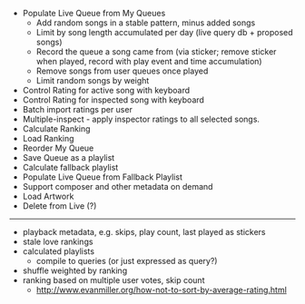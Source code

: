 * Populate Live Queue from My Queues
	* Add random songs in a stable pattern, minus added songs
	* Limit by song length accumulated per day (live query db + proposed songs)
	* Record the queue a song came from (via sticker; remove sticker when played, record with play event and time accumulation)
	* Remove songs from user queues once played
	* Limit random songs by weight
* Control Rating for active song with keyboard
* Control Rating for inspected song with keyboard
* Batch import ratings per user
* Multiple-inspect - apply inspector ratings to all selected songs.
* Calculate Ranking
* Load Ranking
* Reorder My Queue
* Save Queue as a playlist
* Calculate fallback playlist
* Populate Live Queue from Fallback Playlist
* Support composer and other metadata on demand
* Load Artwork
* Delete from Live (?)

---

* playback metadata, e.g. skips, play count, last played as stickers
* stale love rankings
* calculated playlists
	* compile to queries (or just expressed as query?)
* shuffle weighted by ranking
* ranking based on multiple user votes, skip count
	* http://www.evanmiller.org/how-not-to-sort-by-average-rating.html
